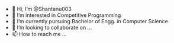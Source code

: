 - 👋 Hi, I’m @Shantanu003
- 👀 I’m interested in Competitive Programming
- 🌱 I’m currently pursuing Bachelor of Engg. in Computer Science
- 💞️ I’m looking to collaborate on ...
- 📫 How to reach me ...

<!---
Shantanu003/Shantanu003 is a ✨ special ✨ repository because its `README.md` (this file) appears on your GitHub profile.
You can click the Preview link to take a look at your changes.
--->
